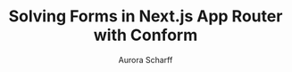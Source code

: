 ---
author: Aurora Scharff
pubDatetime: 2024-11-06T15:22:00Z
title: Solving Forms in Next.js App Router with Conform
slug: solving-forms-in-nextjs-app-router-with-conform
featured: false
draft: true
tags:
  - React Server Components
  - Next.js
  - App Router
  - Forms
  - React Hook Form
  - useActionState
  - Conform
  - Prisma
  - Server Functions
description: 
---